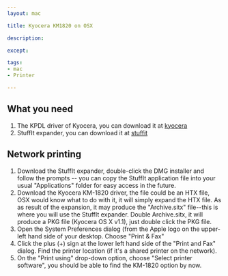 ```yaml
---
layout: mac

title: Kyocera KM1820 on OSX

description: 

except:

tags:
- mac
- Printer

---
```




## What you need

1. The KPDL driver of Kyocera, you can download it at [kyocera](http://www.kyoceramita.co.uk/index/products/download_centre.false.driver.FS1118MFP._.EN.html#)
2. StuffIt expander, you can download it at [stuffit](http://www.StuffIt.com)


## Network printing

1. Download the StuffIt expander, double-click the DMG installer and follow the prompts -- you can copy the StuffIt application file into your usual "Applications" folder for easy access in the future.
2. Download the Kyocera KM-1820 driver, the file could be an HTX file, OSX would know what to do with it, it will simply expand the HTX file. As as result of the expansion, it may produce the "Archive.sitx" file--this is where you will use the StuffIt expander. Double Archive.sitx, it will produce a PKG file (Kyocera OS X v1.1), just double click the PKG file.
3. Open the System Preferences dialog (from the Apple logo on the upper-left hand side of your desktop. Choose "Print & Fax"
4. Click the plus (+) sign at the lower left hand side of the "Print and Fax" dialog. Find the printer location (if it's a shared printer on the network).
5. On the "Print using" drop-down option, choose "Select printer software", you should be able to find the KM-1820 option by now.
